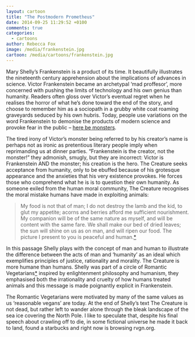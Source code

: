 ```yaml
---
layout: cartoon
title: "The Postmodern Prometheus"
date: 2014-09-25 11:29:52 +0100
comments: true
categories: 
  - cartoons
author: Rebecca Fox
image: /media/frankenstein.jpg
cartoon: /media/cartoons/frankenstein.jpg
---
```

Mary Shelly’s Frankenstein is a product of its time. It beautifully illustrates the nineteenth century apprehension about the implications of advances in science. Victor Frankenstein became an archetypal ‘mad proffesor’, more concerned with pushing the limits of technology and his own genius than humanity. Readers often gloss over<!--more--> Victor’s eventual regret when he realises the horror of what he’s done toward the end of the story, and choose to remember him as a sociopath in a grubby white coat roaming graveyards seduced by his own hubris. Today, people use variations on the word Frankenstein to demonise the products of modern science and provoke fear in the public – [here be monsters](/2014/09/17/frankenfood-the-science-of-genetically-engineered-crops/). 

The tired irony of Victor’s monster being referred to by his creator’s name is perhaps not as ironic as pretentious literary people imply when reprimanding us at dinner parties. “Frankenstein is the creator, not the monster!” they admonish, smugly, but they are incorrect: Victor is Frankenstein AND the monster; his creation is the hero. The Creature seeks acceptance from humanity, only to be  ebuffed because of his grotesque appearance and the anxieties that his very existence provokes. He forces those who comprehend what he is is to question their own humanity. As someone exiled from the human moral community, The Creature recognises the moral mistake humans have made in exploiting animals: 

>My food is not that of man; I do not destroy the lamb and the kid, to glut my appetite; acorns and berries afford me sufficient nourishment. My companion will be of the same nature as myself, and will be content with the same fare. We shall make our bed of dried leaves; the sun will shine on us as on man, and will ripen our food. The picture I present to you is peaceful and human.[*](here:http://www.gutenberg.org/files/84/84-h/84-h.htm "Full text of Frankenstein available on Project Gutenberg")

In this passage Shelly plays with the concept of man and human to illustrate the difference between the acts of man and ‘humanity’ as an ideal which exemplifies principles of justice, rationality and morality. The Creature is more humane than humans. Shelly was part of a circle of Romantic Vegetarians[*](http://en.wikipedia.org/wiki/Vegetarianism_and_Romanticism "Wikipedia article on Vegetarianism and Romanticism") inspired by enlightenment philosophy and humanism, they emphasised both the irrationality and cruelty of how humans treated animals and this message is made poignantly explicit in Frankenstein.

The Romantic Vegetarians were motivated by many of the same values as us ‘reasonable vegans’ are today. At the end of Shelly’s text The Creature is not dead, but rather left to wander alone through the bleak landscape of the sea ice covering the North Pole. I like to speculate that, despite his final speech about crawling off to die, in some fictional universe he made it back to land, found a starbucks and right now is browsing rvgn.org.